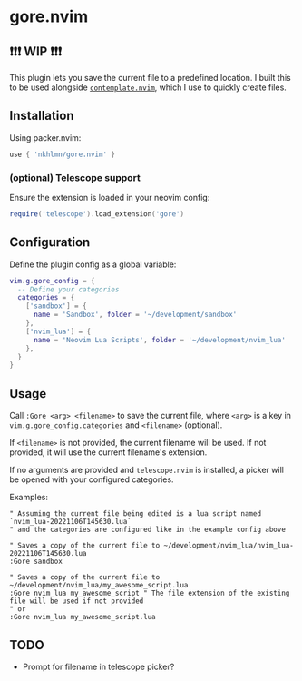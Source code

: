 # gore.nvim

## :exclamation::exclamation::exclamation: WIP :exclamation::exclamation::exclamation:

This plugin lets you save the current file to a predefined location. I built this to be used alongside [`contemplate.nvim`](https://github.com/nkhlmn/contemplate.nvim), which I use to quickly create files.

## Installation

Using packer.nvim:

```lua
use { 'nkhlmn/gore.nvim' }
```

### (optional) Telescope support

Ensure the extension is loaded in your neovim config:

```lua
require('telescope').load_extension('gore')
```

## Configuration

Define the plugin config as a global variable:

```lua
vim.g.gore_config = {
  -- Define your categories
  categories = {
    ['sandbox'] = {
      name = 'Sandbox', folder = '~/development/sandbox'
    },
    ['nvim_lua'] = {
      name = 'Neovim Lua Scripts', folder = '~/development/nvim_lua'
    },
  }
}
```

## Usage

Call `:Gore <arg> <filename>` to save the current file,
where `<arg>` is a key in `vim.g.gore_config.categories` and `<filename>` (optional).

If `<filename>` is not provided, the current filename will be used. If not provided, it will use the current filename's extension.

If no arguments are provided and `telescope.nvim` is installed, a picker will be opened with your configured categories.

Examples:

```vim
" Assuming the current file being edited is a lua script named `nvim_lua-20221106T145630.lua`
" and the categories are configured like in the example config above

" Saves a copy of the current file to ~/development/nvim_lua/nvim_lua-20221106T145630.lua
:Gore sandbox

" Saves a copy of the current file to ~/development/nvim_lua/my_awesome_script.lua
:Gore nvim_lua my_awesome_script " The file extension of the existing file will be used if not provided
" or
:Gore nvim_lua my_awesome_script.lua
```

## TODO

- Prompt for filename in telescope picker?
